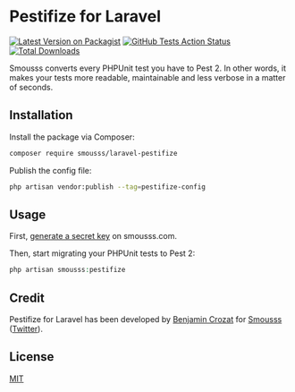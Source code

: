 # Pestifize for Laravel

[![Latest Version on Packagist](https://img.shields.io/packagist/v/smousss/laravel-pestifize.svg?style=flat-square)](https://packagist.org/packages/smousss/laravel-pestifize)
[![GitHub Tests Action Status](https://img.shields.io/github/actions/workflow/status/smousss/laravel-pestifize/run-tests.yml?branch=main&label=tests&style=flat-square)](https://github.com/smousss/laravel-pestifize/actions?query=workflow%3Arun-tests+branch%3Amain)
[![Total Downloads](https://img.shields.io/packagist/dt/smousss/laravel-pestifize.svg?style=flat-square)](https://packagist.org/packages/smousss/laravel-pestifize)

Smousss converts every PHPUnit test you have to Pest 2. In other words, it makes your tests more readable, maintainable and less verbose in a matter of seconds.

## Installation

Install the package via Composer:

```bash
composer require smousss/laravel-pestifize
```

Publish the config file:

```bash
php artisan vendor:publish --tag=pestifize-config
```

## Usage

First, [generate a secret key](https://smousss.com/dashboard) on smousss.com.

Then, start migrating your PHPUnit tests to Pest 2:

```php
php artisan smousss:pestifize
```

## Credit

Pestifize for Laravel has been developed by [Benjamin Crozat](https://benjamincrozat.com) for [Smousss](https://smousss.com) ([Twitter](https://twitter.com/benjamincrozat)).

## License

[MIT](LICENSE.md)
